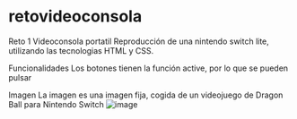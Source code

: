 # retovideoconsola
Reto 1 Videoconsola portatil
Reproducción de una nintendo switch lite, utilizando las tecnologias HTML y CSS.

Funcionalidades
Los botones tienen la función active, por lo que se pueden pulsar

Imagen
La imagen es una imagen fija, cogida de un videojuego de Dragon Ball para Nintendo Switch
![image](https://user-images.githubusercontent.com/109297564/192213706-c0a06b5e-c788-43aa-a92e-d4c4aaa5c85e.png)
